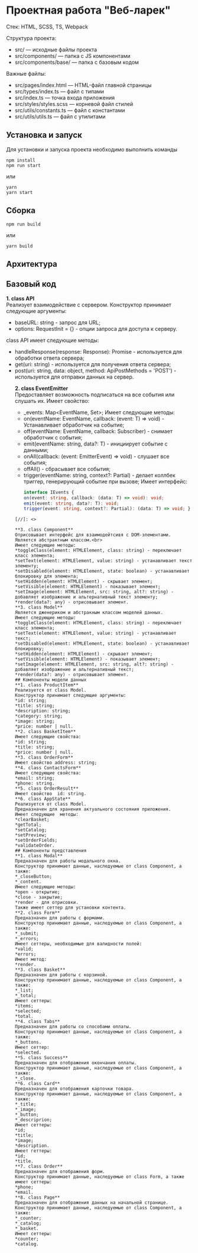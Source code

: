 # Проектная работа "Веб-ларек"

Стек: HTML, SCSS, TS, Webpack

Структура проекта:
- src/ — исходные файлы проекта
- src/components/ — папка с JS компонентами
- src/components/base/ — папка с базовым кодом

Важные файлы:
- src/pages/index.html — HTML-файл главной страницы
- src/types/index.ts — файл с типами
- src/index.ts — точка входа приложения
- src/styles/styles.scss — корневой файл стилей
- src/utils/constants.ts — файл с константами
- src/utils/utils.ts — файл с утилитами

## Установка и запуск
Для установки и запуска проекта необходимо выполнить команды

```
npm install
npm run start
```

или

```
yarn
yarn start
```
## Сборка

```
npm run build
```

или

```
yarn build
```
## Архитектура
## Базовый код
**1. class API**<br>
  Реализует взаимодействие с сервером. Конструктор принимает следующие аргументы:
  
  - baseURL: string - запрос для URL;
  - options: RequestInit = {} - опции запроса для доступа к серверу.

  class API имеет следующие методы:
  - handleResponse(response: Response): Promise<object> - используется для обработки ответа сервера;
  - get(uri: string) - используется для получения ответа сервера;
  - post(uri: string, data: object, method: ApiPostMethods = 'POST') - используется для отправки данных на сервер.<br>
  
  [//]: <>
  
**2. class EventEmitter**<br>
  Предоставляет возможность подписаться на все события или слушать их. Имеет свойство:
  - _events: Map<EventName, Set<Subscriber>>;
  Имеет следующие методы:
  - on<T extends object>(eventName: EventName, callback: (event: T) => void) - Устанавливает обработчик на событие;
  - off(eventName: EventName, callback: Subscriber) - снимает обработчик с события;
  - emit<T extends object>(eventName: string, data?: T) - инициирует событие с данными;
  - onAll(callback: (event: EmitterEvent) => void)  - слушает все события;
  - offAll() - сбрасывает все события;
  - trigger<T extends object>(eventName: string, context?: Partial<T>) - делает коллбек триггер, генерирующий событие при вызове;
  Имеет интерфейс:
    ```TypeScript
    interface IEvents {
    on(event: string, callback: (data: T) => void): void;
    emit(event: string, data?: T): void;
    trigger(event: string, context?: Partial): (data: T) => void; }
  ```
  [//]: <>

  **3. class Component**
  Отрисовывает интерфейс для взаимодейтсивя с DOM-элементами. Является абстрактным классом.<br>
  Имеет следующие методы:
  *toggleClass(element: HTMLElement, class: string) - переключает класс элемента;
  *setText(element: HTMLElement, value: string) - устанавливает текст элементу;
  *setDisabled(element: HTMLElement, state: boolean) - устанавливает блокировку для элемента;
  *setHidden(element: HTMLElement) - скрывает элемент;
  *setVisible(element: HTMLElement) - показывает элемент;
  *setImage(element: HTMLElement, src: string, alt?: string) - добавляет изображение и альтернативный текст элементу;
  *render(data?: any) - отрисовывает элемент.
  **3. class Model**
  Является дженериком и абстракным классом моделей данных.
  Имеет следующие методы:
  *toggleClass(element: HTMLElement, class: string) - переключает класс элемента;
  *setText(element: HTMLElement, value: string) - устанавливает текст;
  *setDisabled(element: HTMLElement, state: boolean) - устанавливает блокировку;
  *setHidden(element: HTMLElement) - скрывает элемент;
  *setVisible(element: HTMLElement) - показывает элемент;
  *setImage(element: HTMLElement, src: string, alt?: string) - добавляет изображение и альтернативный текст;
  *render(data?: any) - отрисовывает элемент.
## Компоненты модели данных 
**1. class ProductItem** 
  Реализуется от class Model.
  Конструктор принимает следующие аргументы:
  *id: string;
  *title: string;
  *description: string;
  *category: string;
  *image: string;
  *price: number | null.
**2. class BasketItem**
  Имеет следующие свойства:
  *id: string;
  *title: string;
  *price: number | null.
**3. class OrderForm**
  Имеет свойство address: string;
**4. class ContactsForm**
  Имеет следующие свойства:
  *email: string;
  *phone: string.
**5. class OrderResult**
Имеет свойство  id: string.
**6. class AppState**
  Реализуется от class Model.
  Предназначен для хранения актуального состояния приложения.
  Имеет следующие  методы:
  *clearBasket;
  *getTotal;
  *setCatalog;
  *setPreview;
  *setOrderFields;
  *validateOrder.
## Компоненты представления
**1. class Modal**
  Предназначен для работы модального окна.
  Конструктор принимает данные, наследуемые от class Component, а также:
  *_closeButton;
  *_content.
  Имеет следующие методы:
  *open - открытие;
  *close - закрытие;
  *render - для отрисовки.
  Также имеет сеттер для установки контента.
**2. class Form**
  Предназначен для работы с формами.
  Конструктор принимает данные, наследуемые от class Component, а также:
  *_submit;
  *_errors;
  Имеет сеттеры, необходимые для валидности полей:
  *valid;
  *errors;
  Имеет метод:
  *render.
**3. class Basket**
  Предназначен для работы с корзиной.
  Конструктор принимает данные, наследуемые от class Component, а также:
  *_list;
  *_total;
  Имеет сеттеры:
  *items;
  *selected;
  *total.
**4. class Tabs**
  Предназначен для работы со способами оплаты.
  Конструктор принимает данные, наследуемые от class Component, а также:
  *_buttons.
  Имеет сеттер:
  *selected.
**5. class Success**
  Предназначен для отображения окончания оплаты.
  Конструктор принимает данные, наследуемые от class Component, а также:
  *_close.
**6. class Card**
  Предназначен для отображения карточки товара.
  Конструктор принимает данные, наследуемые от class Component, а также:
  *_title;
  *_image;
  *_button;
  *_descriprion;
  Имеет сеттеры:
  *id;
  *title;
  *image;
  *description.
  Имеет геттеры:
  *id;
  *title.
**7. class Order**
  Предназначен для отображения форм.
  Конструктор принимает данные, наследуемые от class Form, а также имеет сеттеры:
  *phone;
  *email.
**8. class Page**
  Предназначен для отображения данных на начальной странице.
  Конструктор принимает данные, наследуемые от class Component, а также:
  *_counter;
  *_catalog;
  *_basket.
  Имеет сеттеры:
  *counter;
  *catalog.